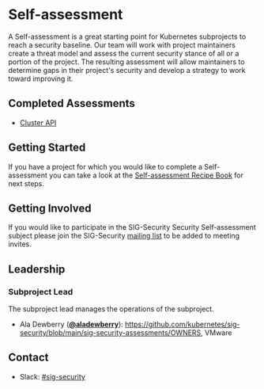 # Self-assessment
A Self-assessment is a great starting point for Kubernetes subprojects to reach a security baseline. Our team 
will work with project maintainers create a threat model and assess the current security stance of all or a portion of 
the project. The resulting assessment will allow maintainers to determine gaps in their project's security and develop a
strategy to work toward improving it.

## Completed Assessments
- [Cluster API](https://github.com/kubernetes/sig-security/blob/1e6f14de2edae1662e2897a933071928515cc27c/sig-security-assessments/cluster-api/self-assessment.md)

## Getting Started
If you have a project for which you would like to complete a Self-assessment you can take a look at the 
[Self-assessment Recipe Book](https://github.com/kubernetes/sig-security/blob/main/sig-security-assessments/recipe-book.md)
for next steps.

## Getting Involved
If you would like to participate in the SIG-Security Security Self-assessment subject please join the SIG-Security
[mailing list](https://groups.google.com/forum/#!forum/kubernetes-sig-security) to be added to meeting invites.

## Leadership

### Subproject Lead
The subproject lead manages the operations of the subproject.

* Ala Dewberry (**[@aladewberry](https://github.com/aladewberry)**): https://github.com/kubernetes/sig-security/blob/main/sig-security-assessments/OWNERS, VMware

## Contact
- Slack: [#sig-security](https://kubernetes.slack.com/messages/sig-security)

